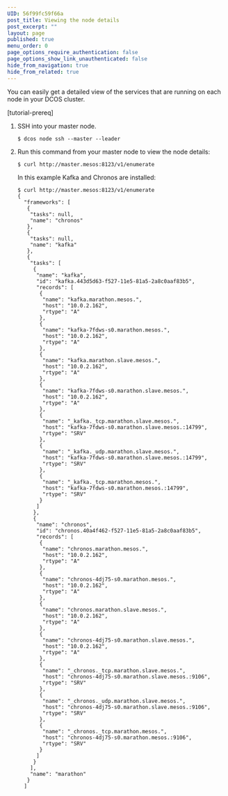```yaml
---
UID: 56f99fc59f66a
post_title: Viewing the node details
post_excerpt: ""
layout: page
published: true
menu_order: 0
page_options_require_authentication: false
page_options_show_link_unauthenticated: false
hide_from_navigation: true
hide_from_related: true
---
```

You can easily get a detailed view of the services that are running on each node in your DCOS cluster.

[tutorial-prereq]

1.  SSH into your master node.
    
        $ dcos node ssh --master --leader
        

2.  Run this command from your master node to view the node details:
    
        $ curl http://master.mesos:8123/v1/enumerate
        
    
    In this example Kafka and Chronos are installed:
    
        $ curl http://master.mesos:8123/v1/enumerate
        {
          "frameworks": [
           {
            "tasks": null,
            "name": "chronos"
           },
           {
            "tasks": null,
            "name": "kafka"
           },
           {
            "tasks": [
             {
              "name": "kafka",
              "id": "kafka.443d5d63-f527-11e5-81a5-2a8c0aaf83b5",
              "records": [
               {
                "name": "kafka.marathon.mesos.",
                "host": "10.0.2.162",
                "rtype": "A"
               },
               {
                "name": "kafka-7fdws-s0.marathon.mesos.",
                "host": "10.0.2.162",
                "rtype": "A"
               },
               {
                "name": "kafka.marathon.slave.mesos.",
                "host": "10.0.2.162",
                "rtype": "A"
               },
               {
                "name": "kafka-7fdws-s0.marathon.slave.mesos.",
                "host": "10.0.2.162",
                "rtype": "A"
               },
               {
                "name": "_kafka._tcp.marathon.slave.mesos.",
                "host": "kafka-7fdws-s0.marathon.slave.mesos.:14799",
                "rtype": "SRV"
               },
               {
                "name": "_kafka._udp.marathon.slave.mesos.",
                "host": "kafka-7fdws-s0.marathon.slave.mesos.:14799",
                "rtype": "SRV"
               },
               {
                "name": "_kafka._tcp.marathon.mesos.",
                "host": "kafka-7fdws-s0.marathon.mesos.:14799",
                "rtype": "SRV"
               }
              ]
             },
             {
              "name": "chronos",
              "id": "chronos.40a4f462-f527-11e5-81a5-2a8c0aaf83b5",
              "records": [
               {
                "name": "chronos.marathon.mesos.",
                "host": "10.0.2.162",
                "rtype": "A"
               },
               {
                "name": "chronos-4dj75-s0.marathon.mesos.",
                "host": "10.0.2.162",
                "rtype": "A"
               },
               {
                "name": "chronos.marathon.slave.mesos.",
                "host": "10.0.2.162",
                "rtype": "A"
               },
               {
                "name": "chronos-4dj75-s0.marathon.slave.mesos.",
                "host": "10.0.2.162",
                "rtype": "A"
               },
               {
                "name": "_chronos._tcp.marathon.slave.mesos.",
                "host": "chronos-4dj75-s0.marathon.slave.mesos.:9106",
                "rtype": "SRV"
               },
               {
                "name": "_chronos._udp.marathon.slave.mesos.",
                "host": "chronos-4dj75-s0.marathon.slave.mesos.:9106",
                "rtype": "SRV"
               },
               {
                "name": "_chronos._tcp.marathon.mesos.",
                "host": "chronos-4dj75-s0.marathon.mesos.:9106",
                "rtype": "SRV"
               }
              ]
             }
            ],
            "name": "marathon"
           }
          ]